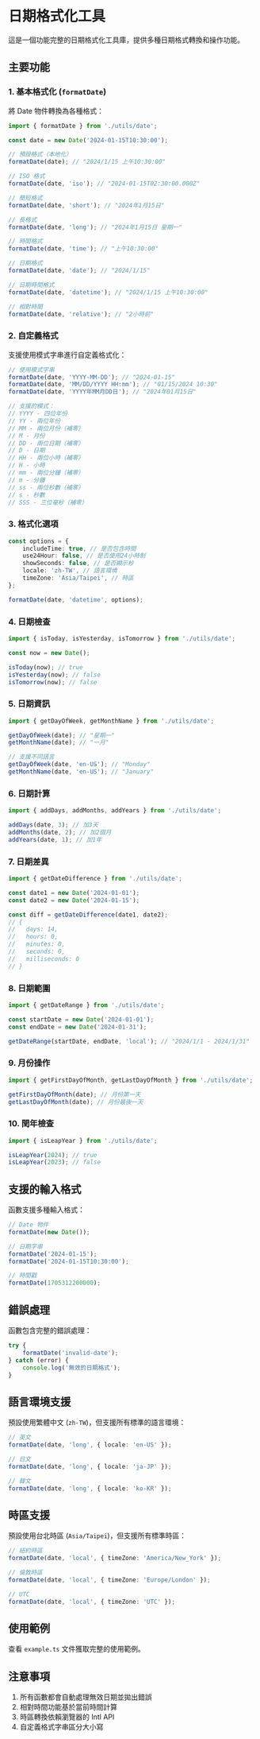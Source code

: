 # 日期格式化工具

這是一個功能完整的日期格式化工具庫，提供多種日期格式轉換和操作功能。

## 主要功能

### 1. 基本格式化 (`formatDate`)

將 Date 物件轉換為各種格式：

```typescript
import { formatDate } from './utils/date';

const date = new Date('2024-01-15T10:30:00');

// 預設格式（本地化）
formatDate(date); // "2024/1/15 上午10:30:00"

// ISO 格式
formatDate(date, 'iso'); // "2024-01-15T02:30:00.000Z"

// 簡短格式
formatDate(date, 'short'); // "2024年1月15日"

// 長格式
formatDate(date, 'long'); // "2024年1月15日 星期一"

// 時間格式
formatDate(date, 'time'); // "上午10:30:00"

// 日期格式
formatDate(date, 'date'); // "2024/1/15"

// 日期時間格式
formatDate(date, 'datetime'); // "2024/1/15 上午10:30:00"

// 相對時間
formatDate(date, 'relative'); // "2小時前"
```

### 2. 自定義格式

支援使用模式字串進行自定義格式化：

```typescript
// 使用模式字串
formatDate(date, 'YYYY-MM-DD'); // "2024-01-15"
formatDate(date, 'MM/DD/YYYY HH:mm'); // "01/15/2024 10:30"
formatDate(date, 'YYYY年MM月DD日'); // "2024年01月15日"

// 支援的模式：
// YYYY - 四位年份
// YY - 兩位年份
// MM - 兩位月份（補零）
// M - 月份
// DD - 兩位日期（補零）
// D - 日期
// HH - 兩位小時（補零）
// H - 小時
// mm - 兩位分鐘（補零）
// m - 分鐘
// ss - 兩位秒數（補零）
// s - 秒數
// SSS - 三位毫秒（補零）
```

### 3. 格式化選項

```typescript
const options = {
    includeTime: true, // 是否包含時間
    use24Hour: false, // 是否使用24小時制
    showSeconds: false, // 是否顯示秒
    locale: 'zh-TW', // 語言環境
    timeZone: 'Asia/Taipei', // 時區
};

formatDate(date, 'datetime', options);
```

### 4. 日期檢查

```typescript
import { isToday, isYesterday, isTomorrow } from './utils/date';

const now = new Date();

isToday(now); // true
isYesterday(now); // false
isTomorrow(now); // false
```

### 5. 日期資訊

```typescript
import { getDayOfWeek, getMonthName } from './utils/date';

getDayOfWeek(date); // "星期一"
getMonthName(date); // "一月"

// 支援不同語言
getDayOfWeek(date, 'en-US'); // "Monday"
getMonthName(date, 'en-US'); // "January"
```

### 6. 日期計算

```typescript
import { addDays, addMonths, addYears } from './utils/date';

addDays(date, 3); // 加3天
addMonths(date, 2); // 加2個月
addYears(date, 1); // 加1年
```

### 7. 日期差異

```typescript
import { getDateDifference } from './utils/date';

const date1 = new Date('2024-01-01');
const date2 = new Date('2024-01-15');

const diff = getDateDifference(date1, date2);
// {
//   days: 14,
//   hours: 0,
//   minutes: 0,
//   seconds: 0,
//   milliseconds: 0
// }
```

### 8. 日期範圍

```typescript
import { getDateRange } from './utils/date';

const startDate = new Date('2024-01-01');
const endDate = new Date('2024-01-31');

getDateRange(startDate, endDate, 'local'); // "2024/1/1 - 2024/1/31"
```

### 9. 月份操作

```typescript
import { getFirstDayOfMonth, getLastDayOfMonth } from './utils/date';

getFirstDayOfMonth(date); // 月份第一天
getLastDayOfMonth(date); // 月份最後一天
```

### 10. 閏年檢查

```typescript
import { isLeapYear } from './utils/date';

isLeapYear(2024); // true
isLeapYear(2023); // false
```

## 支援的輸入格式

函數支援多種輸入格式：

```typescript
// Date 物件
formatDate(new Date());

// 日期字串
formatDate('2024-01-15');
formatDate('2024-01-15T10:30:00');

// 時間戳
formatDate(1705312200000);
```

## 錯誤處理

函數包含完整的錯誤處理：

```typescript
try {
    formatDate('invalid-date');
} catch (error) {
    console.log('無效的日期格式');
}
```

## 語言環境支援

預設使用繁體中文 (`zh-TW`)，但支援所有標準的語言環境：

```typescript
// 英文
formatDate(date, 'long', { locale: 'en-US' });

// 日文
formatDate(date, 'long', { locale: 'ja-JP' });

// 韓文
formatDate(date, 'long', { locale: 'ko-KR' });
```

## 時區支援

預設使用台北時區 (`Asia/Taipei`)，但支援所有標準時區：

```typescript
// 紐約時區
formatDate(date, 'local', { timeZone: 'America/New_York' });

// 倫敦時區
formatDate(date, 'local', { timeZone: 'Europe/London' });

// UTC
formatDate(date, 'local', { timeZone: 'UTC' });
```

## 使用範例

查看 `example.ts` 文件獲取完整的使用範例。

## 注意事項

1. 所有函數都會自動處理無效日期並拋出錯誤
2. 相對時間功能基於當前時間計算
3. 時區轉換依賴瀏覽器的 Intl API
4. 自定義格式字串區分大小寫
